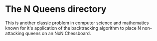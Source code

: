 # The N Queens directory 

This is another classic problem in computer science and mathematics known for it's application of the backtracking algorithm to place N non-attacking queens on an NxN Chessboard.